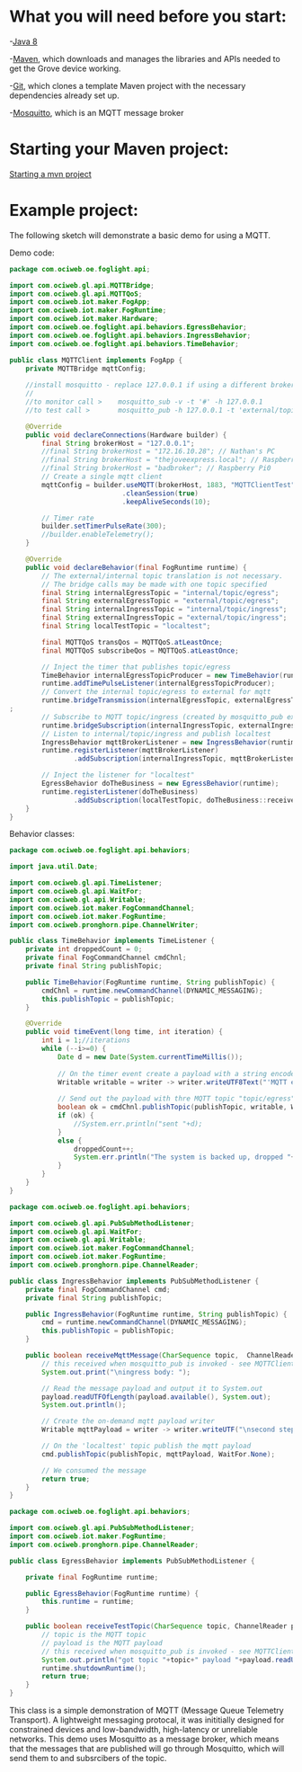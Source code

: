# What you will need before you start:
-[Java 8](https://docs.oracle.com/javase/8/docs/technotes/guides/install/install_overview.html) 

-[Maven](https://maven.apache.org/install.html), which downloads and manages the libraries and APIs needed to get the Grove device working.

-[Git](https://git-scm.com/), which clones a template Maven project with the necessary dependencies already set up.

-[Mosquitto](https://mosquitto.org/download/), which is an MQTT message broker

# Starting your Maven project: 
[Starting a mvn project](https://github.com/oci-pronghorn/FogLighter/blob/master/README.md)

# Example project:

The following sketch will demonstrate a basic demo for using a MQTT.

Demo code:


```java
package com.ociweb.oe.foglight.api;

import com.ociweb.gl.api.MQTTBridge;
import com.ociweb.gl.api.MQTTQoS;
import com.ociweb.iot.maker.FogApp;
import com.ociweb.iot.maker.FogRuntime;
import com.ociweb.iot.maker.Hardware;
import com.ociweb.oe.foglight.api.behaviors.EgressBehavior;
import com.ociweb.oe.foglight.api.behaviors.IngressBehavior;
import com.ociweb.oe.foglight.api.behaviors.TimeBehavior;

public class MQTTClient implements FogApp {
	private MQTTBridge mqttConfig;
	
	//install mosquitto - replace 127.0.0.1 if using a different broker
	//
	//to monitor call >    mosquitto_sub -v -t '#' -h 127.0.0.1
	//to test call >       mosquitto_pub -h 127.0.0.1 -t 'external/topic/ingress' -m 'hello'

	@Override
	public void declareConnections(Hardware builder) {
		final String brokerHost = "127.0.0.1";
		//final String brokerHost = "172.16.10.28"; // Nathan's PC
		//final String brokerHost = "thejoveexpress.local"; // Raspberry Pi0
		//final String brokerHost = "badbroker"; // Raspberry Pi0
		// Create a single mqtt client
		mqttConfig = builder.useMQTT(brokerHost, 1883, "MQTTClientTest",200) //default of 10 in flight
							.cleanSession(true)	
							.keepAliveSeconds(10);

		// Timer rate
		builder.setTimerPulseRate(300); 
		//builder.enableTelemetry();
	}

	@Override
	public void declareBehavior(final FogRuntime runtime) {
		// The external/internal topic translation is not necessary.
		// The bridge calls may be made with one topic specified
		final String internalEgressTopic = "internal/topic/egress";
		final String externalEgressTopic = "external/topic/egress";
		final String internalIngressTopic = "internal/topic/ingress";
		final String externalIngressTopic = "external/topic/ingress";
		final String localTestTopic = "localtest";

		final MQTTQoS transQos = MQTTQoS.atLeastOnce;
		final MQTTQoS subscribeQos = MQTTQoS.atLeastOnce;

		// Inject the timer that publishes topic/egress
		TimeBehavior internalEgressTopicProducer = new TimeBehavior(runtime, internalEgressTopic);
		runtime.addTimePulseListener(internalEgressTopicProducer);
		// Convert the internal topic/egress to external for mqtt
		runtime.bridgeTransmission(internalEgressTopic, externalEgressTopic, mqttConfig).setQoS(transQos);
;
		// Subscribe to MQTT topic/ingress (created by mosquitto_pub example in comment above)
		runtime.bridgeSubscription(internalIngressTopic, externalIngressTopic, mqttConfig).setQoS(subscribeQos);
		// Listen to internal/topic/ingress and publish localtest
		IngressBehavior mqttBrokerListener = new IngressBehavior(runtime, localTestTopic);
		runtime.registerListener(mqttBrokerListener)
				.addSubscription(internalIngressTopic, mqttBrokerListener::receiveMqttMessage);

		// Inject the listener for "localtest"
		EgressBehavior doTheBusiness = new EgressBehavior(runtime);
		runtime.registerListener(doTheBusiness)
				.addSubscription(localTestTopic, doTheBusiness::receiveTestTopic);
	}
}
```


Behavior classes:


```java
package com.ociweb.oe.foglight.api.behaviors;

import java.util.Date;

import com.ociweb.gl.api.TimeListener;
import com.ociweb.gl.api.WaitFor;
import com.ociweb.gl.api.Writable;
import com.ociweb.iot.maker.FogCommandChannel;
import com.ociweb.iot.maker.FogRuntime;
import com.ociweb.pronghorn.pipe.ChannelWriter;

public class TimeBehavior implements TimeListener {
	private int droppedCount = 0;
    private final FogCommandChannel cmdChnl;
	private final String publishTopic;

	public TimeBehavior(FogRuntime runtime, String publishTopic) {
		cmdChnl = runtime.newCommandChannel(DYNAMIC_MESSAGING);
		this.publishTopic = publishTopic;
	}

	@Override
	public void timeEvent(long time, int iteration) {
		int i = 1;//iterations
		while (--i>=0) {
			Date d = new Date(System.currentTimeMillis());
			
			// On the timer event create a payload with a string encoded timestamp
			Writable writable = writer -> writer.writeUTF8Text("'MQTT egress body " + d + "'");
					
			// Send out the payload with thre MQTT topic "topic/egress"
			boolean ok = cmdChnl.publishTopic(publishTopic, writable, WaitFor.None);
			if (ok) {
				//System.err.println("sent "+d);
			}
			else {
				droppedCount++;
				System.err.println("The system is backed up, dropped "+droppedCount);
			}
		}
	}
}
```



```java
package com.ociweb.oe.foglight.api.behaviors;

import com.ociweb.gl.api.PubSubMethodListener;
import com.ociweb.gl.api.WaitFor;
import com.ociweb.gl.api.Writable;
import com.ociweb.iot.maker.FogCommandChannel;
import com.ociweb.iot.maker.FogRuntime;
import com.ociweb.pronghorn.pipe.ChannelReader;

public class IngressBehavior implements PubSubMethodListener {
	private final FogCommandChannel cmd;
	private final String publishTopic;

	public IngressBehavior(FogRuntime runtime, String publishTopic) {
		cmd = runtime.newCommandChannel(DYNAMIC_MESSAGING);
		this.publishTopic = publishTopic;
	}

	public boolean receiveMqttMessage(CharSequence topic,  ChannelReader payload) {
		// this received when mosquitto_pub is invoked - see MQTTClient
		System.out.print("\ningress body: ");

		// Read the message payload and output it to System.out
		payload.readUTFOfLength(payload.available(), System.out);
		System.out.println();

		// Create the on-demand mqtt payload writer
		Writable mqttPayload = writer -> writer.writeUTF("\nsecond step test message");

		// On the 'localtest' topic publish the mqtt payload
		cmd.publishTopic(publishTopic, mqttPayload, WaitFor.None);

		// We consumed the message
		return true;
	}
}
```



```java
package com.ociweb.oe.foglight.api.behaviors;

import com.ociweb.gl.api.PubSubMethodListener;
import com.ociweb.iot.maker.FogRuntime;
import com.ociweb.pronghorn.pipe.ChannelReader;

public class EgressBehavior implements PubSubMethodListener {

	private final FogRuntime runtime;

	public EgressBehavior(FogRuntime runtime) {
		this.runtime = runtime;
	}

	public boolean receiveTestTopic(CharSequence topic, ChannelReader payload) {
		// topic is the MQTT topic
		// payload is the MQTT payload
		// this received when mosquitto_pub is invoked - see MQTTClient
		System.out.println("got topic "+topic+" payload "+payload.readUTF()+"\n");
		runtime.shutdownRuntime();
		return true;
	}
}
```



This class is a simple demonstration of MQTT (Message Queue Telemetry Transport). A lightweight messaging protocal, it was inititially designed for constrained devices and low-bandwidth, high-latency or unreliable networks. This demo uses Mosquitto as a message broker, which means that the messages that are published will go through Mosquitto, which will send them to and subsrcibers of the topic. 
